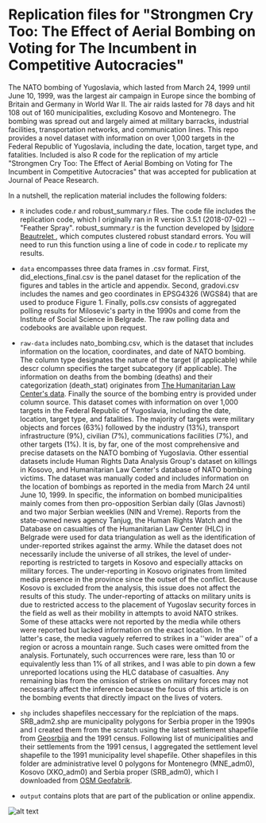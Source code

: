 # Replication files for "Strongmen Cry Too: The Effect of Aerial Bombing on Voting for The Incumbent in Competitive Autocracies"

The NATO bombing of Yugoslavia, which lasted from March 24, 1999 until June 10, 1999, was the largest air campaign in Europe since the bombing of Britain and Germany in World War II. The air raids lasted for 78 days and hit 108 out of 160 municipalities, excluding Kosovo and Montenegro. The bombing was spread out and largely aimed at military barracks, industrial facilities, transportation networks, and communication lines. This repo provides a novel dataset with information on over 1,000 targets in the Federal Republic of Yugoslavia, including the date, location, target type, and fatalities. Included is also R code for the replication of my article "Strongmen Cry Too: The Effect of Aerial Bombing on Voting for The Incumbent in Competitive Autocracies" that was accepted for publication at Journal of Peace Research.

In a nutshell, the replication material includes the following folders:

- ``R`` includes code.r and robust_summary.r files. The code file includes the replication code, which I originally ran in R version 3.5.1 (2018-07-02) -- "Feather Spray". robust_summary.r is the function developed by [Isidore Beautrelet ](https://raw.githubusercontent.com/IsidoreBeautrelet/economictheoryblog/master/robust_summary.R), which computes clustered robust standard errors. You will need to run this function using a line of code in code.r to replicate my results.

- ``data`` encompasses three data frames in .csv format. First, did_elections_final.csv is the panel dataset for the replication of the figures and tables in the article and appendix. Second, gradovi.csv includes the names and geo coordinates in EPSG4326 (WGS84) that are used to produce Figure 1. Finally, polls.csv consists of aggregated polling results for Milosevic's party in the 1990s and come from the Institute of Social Science in Belgrade. The raw polling data and codebooks are available upon request.

- ``raw-data`` includes nato_bombing.csv, which is the dataset that includes information on the location, coordinates, and date of NATO bombing. The column type designates the nature of the target (if applicable) while descr column specifies the target subcategory (if applicable). The information on deaths from the bombing (deaths) and their categorization (death_stat) originates from [The Humanitarian Law Center's data](http://www.hlc-rdc.org/db/nato_en/index.html). Finally the source of the bombing entry is provided under column source. 
This dataset comes with information on over 1,000 targets in the Federal Republic of Yugoslavia, including the date, location, target type, and fatalities. The majority of targets were military objects and forces (63%) followed by the industry (13%), transport infrastructure (9%), civilian (7%), communications facilities (7%), and other targets (1%). It is, by far, one of the most comprehensive and precise datasets on the NATO bombing of Yugoslavia. Other essential datasets include Human Rights Data Analysis Group's dataset on killings in Kosovo, and Humanitarian Law Center's database of NATO bombing victims. The dataset was manually coded and includes information on the location of bombings as reported in the media from March 24 until June 10, 1999. In specific, the information on bombed municipalities mainly comes from then pro-opposition Serbian daily (Glas Javnosti) and two major Serbian weeklies (NIN and Vreme). Reports from the state-owned news agency Tanjug, the Human Rights Watch and the Database on casualties of the Humanitarian Law Center (HLC) in Belgrade were used for data triangulation as well as the identification of under-reported strikes against the army.
While the dataset does not necessarily include the universe of all strikes, the level of under-reporting is restricted to targets in Kosovo and especially attacks on military forces. The under-reporting in Kosovo originates from limited media presence in the province since the outset of the conflict. Because Kosovo is excluded from the analysis, this issue does not affect the results of this study. The under-reporting of attacks on military units is due to restricted access to the placement of Yugoslav security forces in the field as well as their mobility in attempts to avoid NATO strikes. Some of these attacks were not reported by the media while others were reported but lacked information on the exact location. In the latter's case, the media vaguely referred to strikes in a ''wider area'' of a region or across a mountain range. Such cases were omitted from the analysis. Fortunately, such occurrences were rare, less than 10 or equivalently less than 1\% of all strikes, and I was able to pin down a few unreported locations using the HLC database of casualties. Any remaining bias from the omission of strikes on military forces may not necessarily affect the inference because the focus of this article is on the bombing events that directly impact on the lives of voters. 

- ``shp`` includes shapefiles neccessary for the replciation of the maps. SRB_adm2.shp are municipality polygons for Serbia proper in the 1990s and I created them from the scratch using the latest settlement shapefile from [Geosrbija](https://geosrbija.rs/) and the 1991 census. Following list of municipalities and their settlements from the 1991 census, I aggregated the settlement level shapefile to the 1991 municipality level shapefile. Other shapefiles in this folder are administrative level 0 polygons for Montenegro (MNE_adm0), Kosovo (XKO_adm0) and Serbia proper (SRB_adm0), which I downloaded from [OSM Geofabrik](https://download.geofabrik.de/europe.html).

- ``output`` contains plots that are part of the publication or online appendix.

![alt text](https://github.com/milos-agathon/strongmen_replication/blob/main/output/fig1.png?raw=true)

